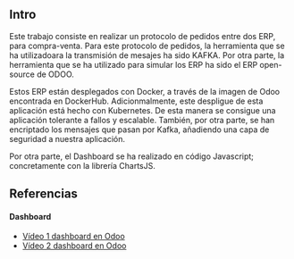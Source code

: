 ## Intro

Este trabajo consiste en realizar un protocolo de pedidos entre dos ERP, para compra-venta. Para este protocolo de pedidos, la herramienta que se ha utilizadoara la transmisión de mesajes ha sido KAFKA. Por otra parte, la herramienta que se ha utilizado para simular los ERP ha sido el ERP open-source de ODOO.

Estos ERP están desplegados con Docker, a través de la imagen de Odoo encontrada en DockerHub. Adicionmalmente, este despligue de esta aplicación está hecho con Kubernetes. De esta manera se consigue una aplicación tolerante a fallos y escalable. También, por otra parte, se han encriptado los mensajes que pasan por Kafka, añadiendo una capa de seguridad a nuestra aplicación.


Por otra parte, el Dashboard se ha realizado en código Javascript; concretamente con la librería ChartsJS. 


## Referencias
#### Dashboard
- [Vídeo 1 dashboard en Odoo](https://www.youtube.com/watch?v=CJvaY-VGqwk&pp=ygUhZGFzaGJvYXJkIGluIE9kb28gd2l0aCBqYXZhc2NyaXB0)
- [Vídeo 2 dashboard en Odoo](https://www.youtube.com/watch?v=I8E9XszUYGY&pp=ygUhZGFzaGJvYXJkIGluIE9kb28gd2l0aCBqYXZhc2NyaXB0)
